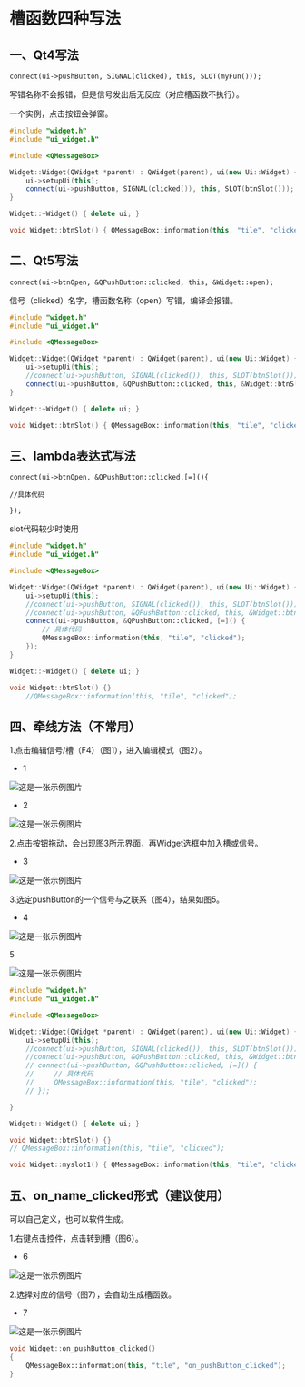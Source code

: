 # 槽函数四种写法

## 一、Qt4写法

`connect(ui->pushButton, SIGNAL(clicked), this, SLOT(myFun()));`

写错名称不会报错，但是信号发出后无反应（对应槽函数不执行）。

一个实例，点击按钮会弹窗。

```C++
#include "widget.h"
#include "ui_widget.h"

#include <QMessageBox>

Widget::Widget(QWidget *parent) : QWidget(parent), ui(new Ui::Widget) {
    ui->setupUi(this);
    connect(ui->pushButton, SIGNAL(clicked()), this, SLOT(btnSlot()));
}

Widget::~Widget() { delete ui; }

void Widget::btnSlot() { QMessageBox::information(this, "tile", "clicked"); }

```

## 二、Qt5写法

`connect(ui->btnOpen, &QPushButton::clicked, this, &Widget::open);`

信号（clicked）名字，槽函数名称（open）写错，编译会报错。

```C++
#include "widget.h"
#include "ui_widget.h"

#include <QMessageBox>

Widget::Widget(QWidget *parent) : QWidget(parent), ui(new Ui::Widget) {
    ui->setupUi(this);
    //connect(ui->pushButton, SIGNAL(clicked()), this, SLOT(btnSlot()));
    connect(ui->pushButton, &QPushButton::clicked, this, &Widget::btnSlot);
}

Widget::~Widget() { delete ui; }

void Widget::btnSlot() { QMessageBox::information(this, "tile", "clicked"); }

```

## 三、lambda表达式写法

`connect(ui->btnOpen, &QPushButton::clicked,[=](){`

`//具体代码`

`});`

slot代码较少时使用

```C++
#include "widget.h"
#include "ui_widget.h"

#include <QMessageBox>

Widget::Widget(QWidget *parent) : QWidget(parent), ui(new Ui::Widget) {
    ui->setupUi(this);
    //connect(ui->pushButton, SIGNAL(clicked()), this, SLOT(btnSlot()));
    //connect(ui->pushButton, &QPushButton::clicked, this, &Widget::btnSlot);
    connect(ui->pushButton, &QPushButton::clicked, [=]() {
        // 具体代码
        QMessageBox::information(this, "tile", "clicked");
    });
}

Widget::~Widget() { delete ui; }

void Widget::btnSlot() {}
    //QMessageBox::information(this, "tile", "clicked");

```

## 四、牵线方法（不常用）

1.点击编辑信号/槽（F4）（图1），进入编辑模式（图2）。

- 1

![这是一张示例图片](qt槽函数.assets/image-20240413222326036.png)

- 2

![这是一张示例图片](qt槽函数.assets/image-20240413214308930.png)

2.点击按钮拖动，会出现图3所示界面，再Widget选框中加入槽或信号。

- 3

![这是一张示例图片](qt槽函数.assets/image-2024-04-13-214216.png)

3.选定pushButton的一个信号与之联系（图4），结果如图5。

- 4

![这是一张示例图片](qt槽函数.assets/image-2024-04-13-214641.png)

5

![这是一张示例图片](qt槽函数.assets/image-2024-04-13-214706.png)

```C++
#include "widget.h"
#include "ui_widget.h"

#include <QMessageBox>

Widget::Widget(QWidget *parent) : QWidget(parent), ui(new Ui::Widget) {
    ui->setupUi(this);
    //connect(ui->pushButton, SIGNAL(clicked()), this, SLOT(btnSlot()));
    //connect(ui->pushButton, &QPushButton::clicked, this, &Widget::btnSlot);
    // connect(ui->pushButton, &QPushButton::clicked, [=]() {
    //     // 具体代码
    //     QMessageBox::information(this, "tile", "clicked");
    // });

}

Widget::~Widget() { delete ui; }

void Widget::btnSlot() {}
// QMessageBox::information(this, "tile", "clicked");

void Widget::myslot1() { QMessageBox::information(this, "tile", "clicked"); }
```

## 五、on_name_clicked形式（建议使用）

可以自己定义，也可以软件生成。

1.右键点击控件，点击转到槽（图6）。

- 6

![这是一张示例图片](qt槽函数.assets/image-2024-04-13-215323.png)

2.选择对应的信号（图7），会自动生成槽函数。

- 7

![这是一张示例图片](qt槽函数.assets/image-2024-04-13-215421.png)

```C++
void Widget::on_pushButton_clicked()
{
    QMessageBox::information(this, "tile", "on_pushButton_clicked");
}

```

